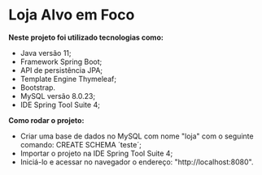 # Loja Alvo em Foco

**Neste projeto foi utilizado tecnologias como:**
- Java versão 11;
- Framework Spring Boot; 
- API de persistência JPA;
- Template Engine Thymeleaf;
- Bootstrap.
- MySQL versão 8.0.23;
- IDE Spring Tool Suite 4;

**Como rodar o projeto:**
- Criar uma base de dados no MySQL com nome "loja" com o seguinte comando: 
  CREATE SCHEMA ´teste´;
- Importar o projeto na IDE Spring Tool Suite 4;
- Iniciá-lo e acessar no navegador o endereço: "http://localhost:8080".
